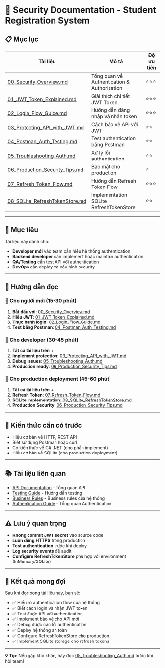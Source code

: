 # 🔐 Security Documentation - Student Registration System

## 📋 Mục lục

| Tài liệu | Mô tả | Độ ưu tiên |
|----------|-------|------------|
| [00_Security_Overview.md](00_Security_Overview.md) | Tổng quan về Authentication & Authorization | ⭐⭐⭐ |
| [01_JWT_Token_Explained.md](01_JWT_Token_Explained.md) | Giải thích chi tiết JWT Token | ⭐⭐⭐ |
| [02_Login_Flow_Guide.md](02_Login_Flow_Guide.md) | Hướng dẫn đăng nhập và nhận token | ⭐⭐⭐ |
| [03_Protecting_API_with_JWT.md](03_Protecting_API_with_JWT.md) | Cách bảo vệ API với JWT | ⭐⭐ |
| [04_Postman_Auth_Testing.md](04_Postman_Auth_Testing.md) | Test authentication bằng Postman | ⭐⭐ |
| [05_Troubleshooting_Auth.md](05_Troubleshooting_Auth.md) | Xử lý lỗi authentication | ⭐⭐ |
| [06_Production_Security_Tips.md](06_Production_Security_Tips.md) | Bảo mật cho production | ⭐ |
| [07_Refresh_Token_Flow.md](07_Refresh_Token_Flow.md) | Hướng dẫn Refresh Token Flow | ⭐⭐⭐ |
| [08_SQLite_RefreshTokenStore.md](08_SQLite_RefreshTokenStore.md) | Implementation SQLite RefreshTokenStore | ⭐⭐ |

---

## 🎯 Mục tiêu

Tài liệu này dành cho:
- **Developer mới** vào team cần hiểu hệ thống authentication
- **Backend developer** cần implement hoặc maintain authentication
- **QA/Testing** cần test API với authentication
- **DevOps** cần deploy và cấu hình security

---

## 🚀 Hướng dẫn đọc

### 📖 Cho người mới (15-30 phút)
1. **Bắt đầu với**: [00_Security_Overview.md](00_Security_Overview.md)
2. **Hiểu JWT**: [01_JWT_Token_Explained.md](01_JWT_Token_Explained.md)
3. **Thực hành login**: [02_Login_Flow_Guide.md](02_Login_Flow_Guide.md)
4. **Test bằng Postman**: [04_Postman_Auth_Testing.md](04_Postman_Auth_Testing.md)

### 🔧 Cho developer (30-45 phút)
1. **Tất cả tài liệu trên** +
2. **Implement protection**: [03_Protecting_API_with_JWT.md](03_Protecting_API_with_JWT.md)
3. **Debug issues**: [05_Troubleshooting_Auth.md](05_Troubleshooting_Auth.md)
4. **Production ready**: [06_Production_Security_Tips.md](06_Production_Security_Tips.md)

### 🚀 Cho production deployment (45-60 phút)
1. **Tất cả tài liệu trên** +
2. **Refresh Token**: [07_Refresh_Token_Flow.md](07_Refresh_Token_Flow.md)
3. **SQLite Implementation**: [08_SQLite_RefreshTokenStore.md](08_SQLite_RefreshTokenStore.md)
4. **Production Security**: [06_Production_Security_Tips.md](06_Production_Security_Tips.md)

---

## 🔑 Kiến thức cần có trước

- Hiểu cơ bản về HTTP, REST API
- Biết sử dụng Postman hoặc curl
- Có kiến thức về C# .NET (cho phần implement)
- Hiểu cơ bản về SQLite (cho production deployment)

---

## 📚 Tài liệu liên quan

- [API Documentation](../api/README_API.md) - Tổng quan API
- [Testing Guide](../api/TestingGuide.md) - Hướng dẫn testing
- [Business Rules](../05_Business_Rules.md) - Business rules của hệ thống
- [Authentication Guide](../14_Authentication_Guide.md) - Tổng quan Authentication

---

## ⚠️ Lưu ý quan trọng

- **Không commit JWT secret** vào source code
- **Luôn dùng HTTPS** trong production
- **Test authentication** trước khi deploy
- **Log security events** để audit
- **Configure RefreshTokenStore** phù hợp với environment (InMemory/SQLite)

---

## 🎯 Kết quả mong đợi

Sau khi đọc xong tài liệu này, bạn sẽ:
- ✅ Hiểu rõ authentication flow của hệ thống
- ✅ Biết cách login và nhận JWT token
- ✅ Test được API với authentication
- ✅ Implement bảo vệ cho API mới
- ✅ Debug được các lỗi authentication
- ✅ Deploy hệ thống an toàn
- ✅ Configure RefreshTokenStore cho production
- ✅ Implement SQLite storage cho refresh tokens

---

**💡 Tip**: Nếu gặp khó khăn, hãy đọc [05_Troubleshooting_Auth.md](05_Troubleshooting_Auth.md) trước khi hỏi team! 